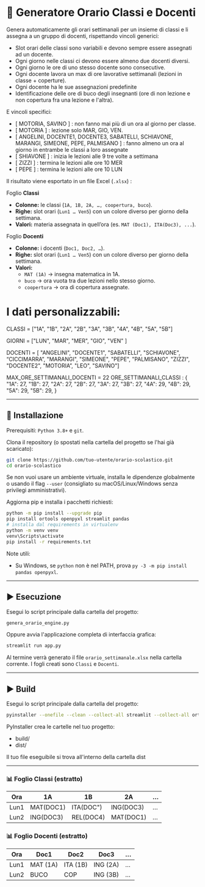 # 📘 Generatore Orario Classi e Docenti

Genera automaticamente gli orari settimanali per un insieme di classi e li assegna a un gruppo di docenti, rispettando vincoli generici:

* Slot orari delle classi sono variabili e devono sempre essere assegnati ad un docente.
* Ogni giorno nelle classi ci devono essere almeno due docenti diversi.
* Ogni giorno le ore di uno stesso docente sono consecutive.
* Ogni docente lavora un max di ore lavorative settimanali (lezioni in classe + coperture).
* Ogni docente ha le sue assegnazioni predefinite
* Identificazione delle ore di buco degli insegnanti (ore di non lezione e non copertura fra una lezione e l'altra).

E vincoli specifici:

* [ MOTORIA, SAVINO ] : non fanno mai più di un ora al giorno per classe.
* [ MOTORIA ] : lezione solo MAR, GIO, VEN.
* [ ANGELINI, DOCENTE1, DOCENTE3, SABATELLI, SCHIAVONE, MARANGI, SIMEONE, PEPE, PALMISANO ] : fanno almeno un ora al giorno in entrambe le classi a loro assegnate
* [ SHIAVONE ] : inizia le lezioni alle 9 tre volte a settimana
* [ ZIZZI ] : termina le lezioni alle ore 10 MER
* [ PEPE ] : termina le lezioni alle ore 10 LUN

Il risultato viene esportato in un file Excel (`.xlsx`) :

Foglio **Classi**

* **Colonne:** le classi (`1A, 1B, 2A, …, coopertura, buco`).
* **Righe:** slot orari (`Lun1 … Ven5`) con un colore diverso per giorno della settimana.
* **Valori:** materia assegnata in quell’ora (es. `MAT (Doc1), ITA(Doc3), ...`).

Foglio **Docenti**

* **Colonne:** i docenti (`Doc1, Doc2, …`).
* **Righe:** slot orari (`Lun1 … Ven5`) con un colore diverso per giorno della settimana.
* **Valori:**
  * `MAT (1A)` → insegna matematica in 1A.
  * `buco` → ora vuota tra due lezioni nello stesso giorno.
  * `coopertura` → ora di copertura assegnate.

# I dati personalizzabili:

CLASSI = ["1A", "1B", "2A", "2B", "3A", "3B", "4A", "4B", "5A", "5B"]

GIORNI = ["LUN", "MAR", "MER", "GIO", "VEN" ]

DOCENTI = [ "ANGELINI", "DOCENTE1", "SABATELLI", "SCHIAVONE", “CICCIMARRA”, "MARANGI", "SIMEONE", "PEPE", "PALMISANO", "ZIZZI", "DOCENTE2", "MOTORIA”, "LEO", "SAVINO"]

MAX_ORE_SETTIMANALI_DOCENTI = 22
ORE_SETTIMANALI_CLASSI : {
	"1A": 27,
	"1B": 27,
	"2A": 27,
	"2B": 27,
	"3A": 27,
	"3B": 27,
	"4A": 29,
	"4B": 29,
	"5A": 29,
	"5B": 29,
}

---

## 🚀 Installazione

Prerequisiti: `Python 3.8+` e `git`.

Clona il repository (o spostati nella cartella del progetto se l'hai già scaricato):

```bash
git clone https://github.com/tuo-utente/orario-scolastico.git
cd orario-scolastico
```

Se non vuoi usare un ambiente virtuale, installa le dipendenze globalmente o usando il flag `--user` (consigliato su macOS/Linux/Windows senza privilegi amministrativi).

Aggiorna pip e installa i pacchetti richiesti:

```bash
python -m pip install --upgrade pip
pip install ortools openpyxl streamlit pandas
# installa dal requirements in virtualenv
python -m venv venv
venv\Scripts\activate
pip install -r requirements.txt
```

Note utili:

- Su Windows, se `python` non è nel PATH, prova `py -3 -m pip install pandas openpyxl`.

---

## ▶️ Esecuzione

Esegui lo script principale dalla cartella del progetto:

```bash
genera_orario_engine.py
```

Oppure avvia l'applicazione completa di interfaccia grafica:

```bash
streamlit run app.py
```

Al termine verrà generato il file `orario_settimanale.xlsx` nella cartella corrente. I fogli creati sono `Classi` e `Docenti`.

---

## ▶️ Build

Esegui lo script principale dalla cartella del progetto:

```bash
pyinstaller --onefile --clean --collect-all streamlit --collect-all ortools --collect-all openpyxl --collect-all pandas --add-data ".streamlit\config.toml;.streamlit" --add-data "default_data.py;." --add-data "genera_orario_engine.py;." run.py
```

PyInstaller crea le cartelle nel tuo progetto:

* build/
* dist/

Il tuo file eseguibile si trova all'interno della cartella dist 

---

### 📊 Foglio Classi (estratto)

| Ora  | 1A        | 1B        | 2A        | … |
| ---- | --------- | --------- | --------- | -- |
| Lun1 | MAT(DOC1) | ITA(DOC") | ING(DOC3) | … |
| Lun2 | ING(DOC3) | REL(DOC4) | MAT(DOC1) | … |

### 📊 Foglio Docenti (estratto)

| Ora  | Doc1     | Doc2     | Doc3     | … |
| ---- | -------- | -------- | -------- | -- |
| Lun1 | MAT (1A) | ITA (1B) | ING (2A) | … |
| Lun2 | BUCO     | COP      | ING (3B) | … |
